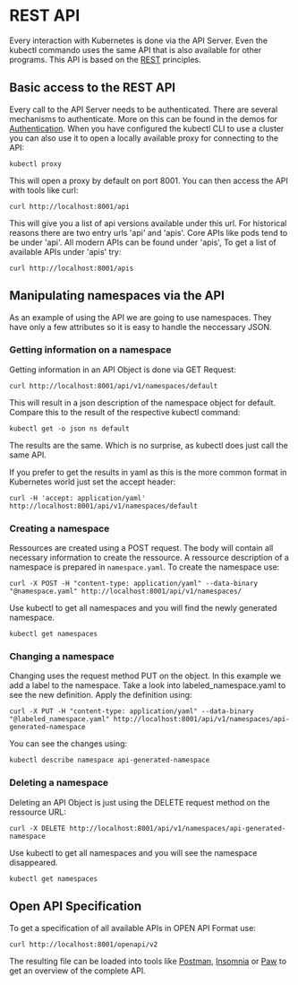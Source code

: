 # REST API

Every interaction with Kubernetes is done via the API Server. Even the kubectl commando uses the same API that is also available for other programs. This API is based on the [REST](https://en.wikipedia.org/wiki/Representational_state_transfer) principles. 

## Basic access to the REST API

Every call to the API Server needs to be authenticated. There are several mechanisms to authenticate. More on this can be found in the demos for [Authentication](../authentication/README.md). When you have configured the kubectl CLI to use a cluster you can also use it to open a locally available proxy for connecting to the API:

```
kubectl proxy
```

This will open a proxy by default on port 8001. You can then access the API with tools like curl:

```
curl http://localhost:8001/api
```

This will give you a list of api versions available under this url. For historical reasons there are two entry urls 'api' and 'apis'. Core APIs like pods tend to be under 'api'. All modern APIs can be found under 'apis', To get a list of available APIs under 'apis' try:

```
curl http://localhost:8001/apis
```

## Manipulating namespaces via the API

As an example of using the API we are going to use namespaces. They have only a few attributes so it is easy to handle the neccessary JSON. 

### Getting information on a namespace

Getting information in an API Object is done via GET Request:

```
curl http://localhost:8001/api/v1/namespaces/default
``` 

This will result in a json description of the namespace object for default. Compare this to the result of the respective kubectl command:

```
kubectl get -o json ns default
```
The results are the same. Which is no surprise, as kubectl does just call the same API. 

If you prefer to get the results in yaml as this is the more common format in Kubernetes world just set the accept header:

```
curl -H 'accept: application/yaml' http://localhost:8001/api/v1/namespaces/default 
```

### Creating a namespace

Ressources are created using a POST request. The body will contain all necessary information to create the ressource. A ressource description of a namespace is prepared in `namespace.yaml`. To create the namespace use:

```
curl -X POST -H "content-type: application/yaml" --data-binary "@namespace.yaml" http://localhost:8001/api/v1/namespaces/ 
```

Use kubectl to get all namespaces and you will find the newly generated namespace.

```
kubectl get namespaces
```

### Changing a namespace

Changing uses the request method PUT on the object. In this example we add a label to the namespace. Take a look into labeled_namespace.yaml to see the new definition. Apply the definition using: 

```
curl -X PUT -H "content-type: application/yaml" --data-binary "@labeled_namespace.yaml" http://localhost:8001/api/v1/namespaces/api-generated-namespace
```

You can see the changes using: 

```
kubectl describe namespace api-generated-namespace
```

### Deleting a namespace

Deleting an API Object is just using the DELETE request method on the ressource URL:

```
curl -X DELETE http://localhost:8001/api/v1/namespaces/api-generated-namespace
```

Use kubectl to get all namespaces and you will see the namespace disappeared.

```
kubectl get namespaces
```

## Open API Specification

To get a specification of all available APIs in OPEN API Format use:

```
curl http://localhost:8001/openapi/v2
```

The resulting file can be loaded into tools like [Postman](https://www.getpostman.com/), [Insomnia](https://insomnia.rest/) or [Paw](https://paw.cloud/) to get an overview of the complete API.